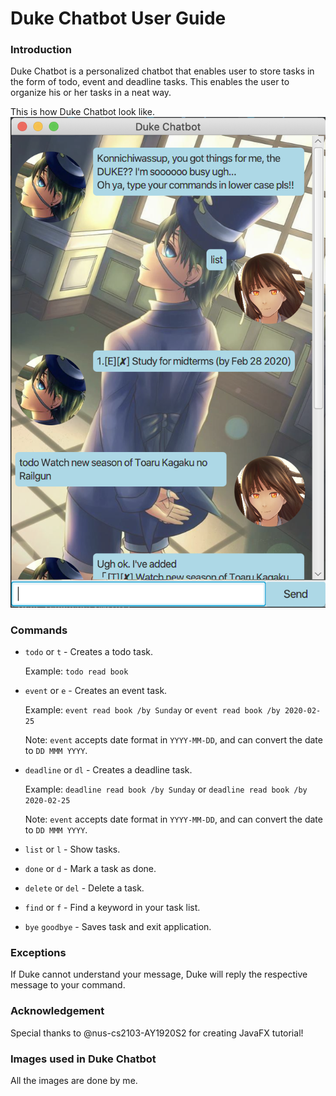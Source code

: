 # Duke Chatbot User Guide

### Introduction 
Duke Chatbot is a personalized chatbot that enables user to store tasks in the form of todo, event and deadline tasks. This enables the user to organize his or her tasks in a neat way.

This is how Duke Chatbot look like.
<img src="Ui.png">

### Commands
* `todo` or `t` - Creates a todo task.
    
    Example: `todo read book`
    
* `event` or `e` - Creates an event task.

    Example: `event read book /by Sunday` or `event read book /by 2020-02-25`
    
    Note: `event` accepts date format in `YYYY-MM-DD`, and can convert the date to `DD MMM YYYY`.
    
* `deadline` or `dl` - Creates a deadline task.

    Example: `deadline read book /by Sunday` or `deadline read book /by 2020-02-25`
    
    Note: `event` accepts date format in `YYYY-MM-DD`, and can convert the date to `DD MMM YYYY`.
    
* `list` or `l` - Show tasks.

* `done` or `d` - Mark a task as done.

* `delete` or `del` - Delete a task.

* `find` or `f` - Find a keyword in your task list.

* `bye` `goodbye` - Saves task and exit application.

### Exceptions
If Duke cannot understand your message, Duke will reply the respective message to your command.

### Acknowledgement
Special thanks to @nus-cs2103-AY1920S2 for creating JavaFX tutorial!

### Images used in Duke Chatbot
All the images are done by me.